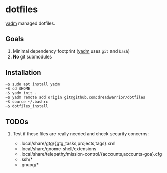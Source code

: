 # dotfiles

[yadm][yadm] managed dotfiles.

## Goals

1. Minimal dependency footprint ([yadm][yadm] uses `git` and `bash`)
2. **No** git submodules

## Installation

    ~$ sudo apt install yadm
    ~$ cd $HOME
    ~$ yadm init .
    ~$ yadm remote add origin git@github.com:dreadwarrior/dotfiles
    ~$ source ~/.bashrc
    ~$ dotfiles_install

## TODOs

  1. Test if these files are really needed and check security concerns:

     - .local/share/gtg/{gtg_tasks,projects,tags}.xml
     - .local/share/gnome-shell/extensions
     - .local/share/telepathy/mission-control/{accounts,accounts-goa}.cfg
     - .ssh/*
     - .gnupg/*

[yadm]: https://github.com/TheLocehiliosan/yadm
